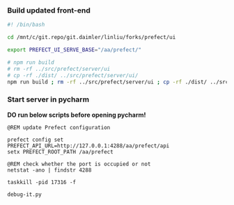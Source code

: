 ### Build updated front-end
``` bash
#! /bin/bash

cd /mnt/c/git.repo/git.daimler/linliu/forks/prefect/ui

export PREFECT_UI_SERVE_BASE="/aa/prefect/"

# npm run build
# rm -rf ../src/prefect/server/ui
# cp -rf ./dist/ ../src/prefect/server/ui/
npm run build ; rm -rf ../src/prefect/server/ui ; cp -rf ./dist/ ../src/prefect/server/ui/
```

### Start server in pycharm
**DO run below scripts before opening pycharm!**
``` batch
@REM update Prefect configuration

prefect config set PREFECT_API_URL=http://127.0.0.1:4288/aa/prefect/api
setx PREFECT_ROOT_PATH /aa/prefect

@REM check whether the port is occupied or not
netstat -ano | findstr 4288

taskkill -pid 17316 -f
```

``debug-it.py``